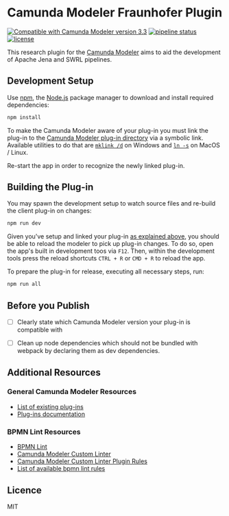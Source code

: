 # Camunda Modeler Fraunhofer Plugin

[![Compatible with Camunda Modeler version 3.3](https://img.shields.io/badge/Camunda%20Modeler-3.3+-blue.svg)](https://github.com/camunda/camunda-modeler)
[![pipeline status](https://gitlab-ext.iosb.fraunhofer.de/betnik/camunda-modeler-plugin/badges/master/pipeline.svg)](https://gitlab-ext.iosb.fraunhofer.de/betnik/camunda-modeler-plugin/commits/master)
[![license](https://img.shields.io/badge/license-MIT-green.svg)](https://opensource.org/licenses/MIT)


This research plugin for the [Camunda Modeler](https://github.com/camunda/camunda-modeler) aims to aid the development of Apache Jena and SWRL pipelines.


## Development Setup

Use [npm](https://www.npmjs.com/), the [Node.js](https://nodejs.org/en/) package manager to download and install required dependencies:

```sh
npm install
```

To make the Camunda Modeler aware of your plug-in you must link the plug-in to the [Camunda Modeler plug-in directory](https://github.com/camunda/camunda-modeler/tree/develop/docs/plugins#plugging-into-the-camunda-modeler) via a symbolic link.
Available utilities to do that are [`mklink /d`](https://docs.microsoft.com/en-us/windows-server/administration/windows-commands/mklink) on Windows and [`ln -s`](https://linux.die.net/man/1/ln) on MacOS / Linux.

Re-start the app in order to recognize the newly linked plug-in.


## Building the Plug-in

You may spawn the development setup to watch source files and re-build the client plug-in on changes:

```sh
npm run dev
```

Given you've setup and linked your plug-in [as explained above](#development-setup), you should be able to reload the modeler to pick up plug-in changes. To do so, open the app's built in development toos via `F12`. Then, within the development tools press the reload shortcuts `CTRL + R` or `CMD + R` to reload the app.


To prepare the plug-in for release, executing all necessary steps, run:

```sh
npm run all
```


## Before you Publish

* [ ] Clearly state which Camunda Modeler version your plug-in is compatible with
* [ ] Clean up node dependencies which should not be bundled with webpack by declaring them as dev dependencies. 


## Additional Resources

### General Camunda Modeler Resources 

* [List of existing plug-ins](https://github.com/camunda/camunda-modeler-plugins)
* [Plug-ins documentation](https://github.com/camunda/camunda-modeler/tree/master/docs/plugins)

### BPMN Lint Resources 

* [BPMN Lint](https://github.com/bpmn-io/bpmnlint)
* [Camunda Modeler Custom Linter](https://github.com/camunda/camunda-modeler-linter-plugin)
* [Camunda Modeler Custom Linter Plugin Rules](https://github.com/camunda/camunda-modeler-custom-linter-rules-plugin)
* [List of available bpmn lint rules](https://github.com/bpmn-io/bpmnlint/tree/master/docs/rules)


## Licence

MIT
